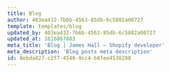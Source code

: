 ```yaml
---
title: Blog
author: 403ea432-7b6b-4563-85db-6c5802a00727
template: templates/blog
updated_by: 403ea432-7b6b-4563-85db-6c5802a00727
updated_at: 1616867883
meta_title: 'Blog | James Hall – Shopify developer'
meta_description: 'Blog posts meta description'
id: 8ebda827-c2f7-4540-9cc4-b8fee4538288
---
```

